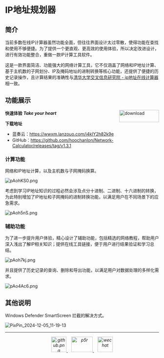 # IP地址规划器

## 简介

当前多数在线IP计算器虽然功能全面，但往往界面设计太过零散，使得功能在查找和使用不够便捷。为了提供一个更直观、更高效的使用体验，所以决定改进设计，进行有效功能整合，重做一款IP计算工具软件。

这是一款界面简洁、功能强大的网络计算工具，它不仅涵盖了网络和IP地址计算、基于主机数的子网划分、IP及掩码地址的进制转换等核心功能，还提供了便捷的历史记录操作，且计算结果的准确性与[清华大学交叉信息研究院 - ip地址在线计算器](https://iiis.tsinghua.edu.cn/ip/)相一致。

## 功能展示

**快速体验** ***Take your heart***  <a href="https://github.com/hoochanlon/Network-Calculator/releases/download/v1.3.1/Network-Calculator.v1.3.1.exe"><img align="right" src="https://img.yonrd.com/i/2024/12/04/xans5s.png" alt="download"  width="130" height="40"/></a>

**下载地址**

* 蓝奏云：https://wwxm.lanzouo.com/i4kIY2h82k9e
* GitHub：https://github.com/hoochanlon/Network-Calculator/releases/tag/v1.3.1

### 计算功能

网络和IP地址计算，以及主机数与子网掩码换算。

![pAohKS0.png](https://s21.ax1x.com/2024/12/04/pAohKS0.png)

考虑到学习IP地址知识的过程必然会涉及点分十进制、二进制、十六进制的转换，为此特别增加了IP地址和子网掩码的进制转换功能，以满足用户在不同场景下的应急需求。

![pAoh5nS.png](https://s21.ax1x.com/2024/12/04/pAoh5nS.png)

### 辅助功能

为了进一步提升用户体验，精心设计了辅助功能，包括精选的网络教程，帮助用户深入浅出了解IP相关知识；提供在线工具链接，便于用户进行结果验证和学习总结。

![pAoh7kj.png](https://s21.ax1x.com/2024/12/04/pAoh7kj.png)

并且提供了历史记录的查询、删除和导出功能，以满足用户对数据处理的多样化需求。

![pAo4Ac6.png](https://s21.ax1x.com/2024/12/04/pAo4Ac6.png)

## 其他说明

Windows Defender SmartScreen 拦截的解决方式。

![PixPin_2024-12-05_11-19-13](https://img.yonrd.com/i/2024/12/05/ijibf8.png)

---

<div align="center">
<i>
<a href="https://github.com/hoochanlon">
<img src="https://img.picui.cn/free/2024/12/04/67507c422c62d.png" alt="github.png" title="github.png" width="50" height="50" />
</a>&nbsp;&nbsp;
<a href="mailto:hoochanlon@outlook.com">
<img src="https://img.yonrd.com/i/2024/12/04/uoim5m.png" alt="p5r" width="70" height="50"/>
</a>&nbsp;&nbsp;
<a href="https://hoochanlon.github.io/assets/qr/wx.png">
  <img src="https://img.yonrd.com/i/2024/12/04/uoishh.png" alt="wechat" width="50" height="50"/>
</a>
</i>
</div>
<!---
<img src="https://img.yonrd.com/i/2024/12/04/xans5s.png" alt="download" />
<img src="https://img.yonrd.com/i/2024/12/04/uoimh2.png" alt="email" />
<img src="https://img.yonrd.com/i/2024/12/04/uoincx.png" alt="github" />
<img src="https://img.yonrd.com/i/2024/12/04/uoim5m.png" alt="p5r" />
<img src="https://img.yonrd.com/i/2024/12/04/uoishh.png" alt="wechat" />
--->